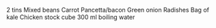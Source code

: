 2 tins Mixed beans
Carrot
Pancetta/bacon
Green onion
Radishes
Bag of kale
Chicken stock cube
300 ml boiling water
